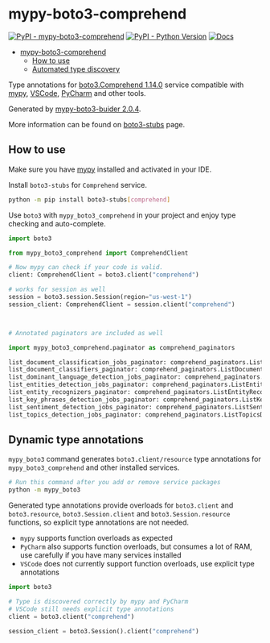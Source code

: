 # mypy-boto3-comprehend

[![PyPI - mypy-boto3-comprehend](https://img.shields.io/pypi/v/mypy-boto3-comprehend.svg?color=blue)](https://pypi.org/project/mypy-boto3-comprehend)
[![PyPI - Python Version](https://img.shields.io/pypi/pyversions/mypy-boto3-comprehend.svg?color=blue)](https://pypi.org/project/mypy-boto3-comprehend)
[![Docs](https://img.shields.io/readthedocs/mypy-boto3-builder.svg?color=blue)](https://mypy-boto3-builder.readthedocs.io/)

- [mypy-boto3-comprehend](#mypy-boto3-comprehend)
  - [How to use](#how-to-use)
  - [Automated type discovery](#automated-type-discovery)

Type annotations for
[boto3.Comprehend 1.14.0](https://boto3.amazonaws.com/v1/documentation/api/1.14.0/reference/services/comprehend.html#Comprehend) service
compatible with [mypy](https://github.com/python/mypy), [VSCode](https://code.visualstudio.com/),
[PyCharm](https://www.jetbrains.com/pycharm/) and other tools.

Generated by [mypy-boto3-buider 2.0.4](https://github.com/vemel/mypy_boto3_builder).

More information can be found on [boto3-stubs](https://pypi.org/project/boto3-stubs/) page.

## How to use

Make sure you have [mypy](https://github.com/python/mypy) installed and activated in your IDE.

Install `boto3-stubs` for `Comprehend` service.

```bash
python -m pip install boto3-stubs[comprehend]
```

Use `boto3` with `mypy_boto3_comprehend` in your project and enjoy type checking and auto-complete.

```python
import boto3

from mypy_boto3_comprehend import ComprehendClient

# Now mypy can check if your code is valid.
client: ComprehendClient = boto3.client("comprehend")

# works for session as well
session = boto3.session.Session(region="us-west-1")
session_client: ComprehendClient = session.client("comprehend")



# Annotated paginators are included as well

import mypy_boto3_comprehend.paginator as comprehend_paginators

list_document_classification_jobs_paginator: comprehend_paginators.ListDocumentClassificationJobsPaginator = client.get_paginator("list_document_classification_jobs")
list_document_classifiers_paginator: comprehend_paginators.ListDocumentClassifiersPaginator = client.get_paginator("list_document_classifiers")
list_dominant_language_detection_jobs_paginator: comprehend_paginators.ListDominantLanguageDetectionJobsPaginator = client.get_paginator("list_dominant_language_detection_jobs")
list_entities_detection_jobs_paginator: comprehend_paginators.ListEntitiesDetectionJobsPaginator = client.get_paginator("list_entities_detection_jobs")
list_entity_recognizers_paginator: comprehend_paginators.ListEntityRecognizersPaginator = client.get_paginator("list_entity_recognizers")
list_key_phrases_detection_jobs_paginator: comprehend_paginators.ListKeyPhrasesDetectionJobsPaginator = client.get_paginator("list_key_phrases_detection_jobs")
list_sentiment_detection_jobs_paginator: comprehend_paginators.ListSentimentDetectionJobsPaginator = client.get_paginator("list_sentiment_detection_jobs")
list_topics_detection_jobs_paginator: comprehend_paginators.ListTopicsDetectionJobsPaginator = client.get_paginator("list_topics_detection_jobs")
```

## Dynamic type annotations

`mypy_boto3` command generates `boto3.client/resource` type annotations for
`mypy_boto3_comprehend` and other installed services.

```bash
# Run this command after you add or remove service packages
python -m mypy_boto3
```

Generated type annotations provide overloads for `boto3.client` and `boto3.resource`,
`boto3.Session.client` and `boto3.Session.resource` functions,
so explicit type annotations are not needed.

- `mypy` supports function overloads as expected
- `PyCharm` also supports function overloads, but consumes a lot of RAM, use carefully if you have many services installed
- `VSCode` does not currently support function overloads, use explicit type annotations

```python
import boto3

# Type is discovered correctly by mypy and PyCharm
# VSCode still needs explicit type annotations
client = boto3.client("comprehend")

session_client = boto3.Session().client("comprehend")
```